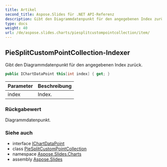 ```yaml
---
title: Artikel
second_title: Aspose.Slides für .NET API-Referenz
description: Gibt den Diagrammdatenpunkt für den angegebenen Index zurück.
type: docs
weight: 40
url: /de/aspose.slides.charts/piesplitcustompointcollection/item/
---
```


## PieSplitCustomPointCollection-Indexer

Gibt den Diagrammdatenpunkt für den angegebenen Index zurück.

```csharp
public IChartDataPoint this[int index] { get; }
```

| Parameter | Beschreibung |
| --- | --- |
| index | Index. |

### Rückgabewert

Diagrammdatenpunkt.

### Siehe auch

* interface [IChartDataPoint](../../ichartdatapoint)
* class [PieSplitCustomPointCollection](../../piesplitcustompointcollection)
* namespace [Aspose.Slides.Charts](../../piesplitcustompointcollection)
* assembly [Aspose.Slides](../../../)

<!-- DO NOT EDIT: generiert von xmldocmd für Aspose.Slides.dll -->